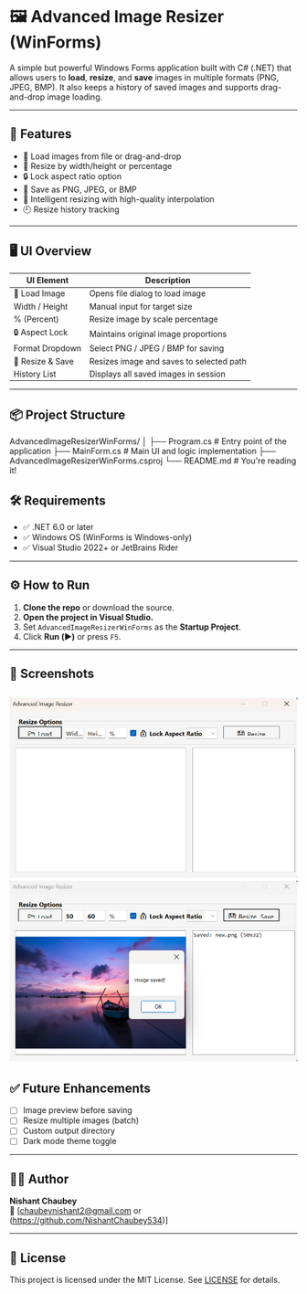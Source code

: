 
# 🖼️ Advanced Image Resizer (WinForms)

A simple but powerful Windows Forms application built with C# (.NET) that allows users to **load**, **resize**, and **save** images in multiple formats (PNG, JPEG, BMP). It also keeps a history of saved images and supports drag-and-drop image loading.

---

## 🚀 Features

- 📂 Load images from file or drag-and-drop
- 📏 Resize by width/height or percentage
- 🔒 Lock aspect ratio option
- 💾 Save as PNG, JPEG, or BMP
- 🧠 Intelligent resizing with high-quality interpolation
- 🕘 Resize history tracking

---

## 🖥️ UI Overview

| UI Element        | Description                              |
|-------------------|------------------------------------------|
| 📂 Load Image     | Opens file dialog to load image          |
| Width / Height    | Manual input for target size             |
| % (Percent)       | Resize image by scale percentage         |
| 🔒 Aspect Lock     | Maintains original image proportions     |
| Format Dropdown   | Select PNG / JPEG / BMP for saving       |
| 💾 Resize & Save  | Resizes image and saves to selected path |
| History List      | Displays all saved images in session     |

---

## 📦 Project Structure

AdvancedImageResizerWinForms/
│
├── Program.cs # Entry point of the application
├── MainForm.cs # Main UI and logic implementation
├── AdvancedImageResizerWinForms.csproj
└── README.md # You're reading it!

## 🛠️ Requirements

- ✅ .NET 6.0 or later
- ✅ Windows OS (WinForms is Windows-only)
- ✅ Visual Studio 2022+ or JetBrains Rider

---

## ⚙️ How to Run

1. **Clone the repo** or download the source.
2. **Open the project in Visual Studio.**
3. Set `AdvancedImageResizerWinForms` as the **Startup Project**.
4. Click **Run (▶️)** or press `F5`.

---

## 📸 Screenshots
![Main Window](screenshot1.png)
![Main Window](screenshot2.png)
---

## ✅ Future Enhancements

- [ ] Image preview before saving
- [ ] Resize multiple images (batch)
- [ ] Custom output directory
- [ ] Dark mode theme toggle

---

## 🧑‍💻 Author

**Nishant Chaubey**  
📧 [chaubeynishant2@gmail.com or (https://github.com/NishantChaubey534)]

---

## 📄 License

This project is licensed under the MIT License. See [LICENSE](LICENSE) for details.
